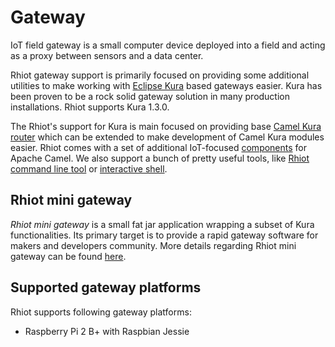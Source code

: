 # Gateway

IoT field gateway is a small computer device deployed into a field and acting as a proxy between sensors and a data center.

Rhiot gateway support is primarily focused on providing some additional utilities to make working with 
[Eclipse Kura](https://www.eclipse.org/kura) based gateways easier. Kura has been proven to be a rock solid gateway
solution in many production installations. Rhiot supports Kura 1.3.0.

The Rhiot's support for Kura is main focused on providing base [Camel Kura router](camel_kura_router.md) which can be 
extended to make development of Camel Kura modules easier. Rhiot comes with a set of additional IoT-focused 
[components](camel_components/index.md) for
Apache Camel. We also support a bunch of pretty useful tools, like [Rhiot command line tool](../tooling/cmd.md) or 
[interactive shell](../tooling/shell.md).

## Rhiot mini gateway

*Rhiot mini gateway* is a small fat jar application wrapping a subset of Kura functionalities. Its primary
target is to provide a rapid gateway software for makers and developers community. More details regarding Rhiot mini
gateway can be found [here](mini/index.md).

## Supported gateway platforms

Rhiot supports following gateway platforms:

- Raspberry Pi 2 B+ with Raspbian Jessie